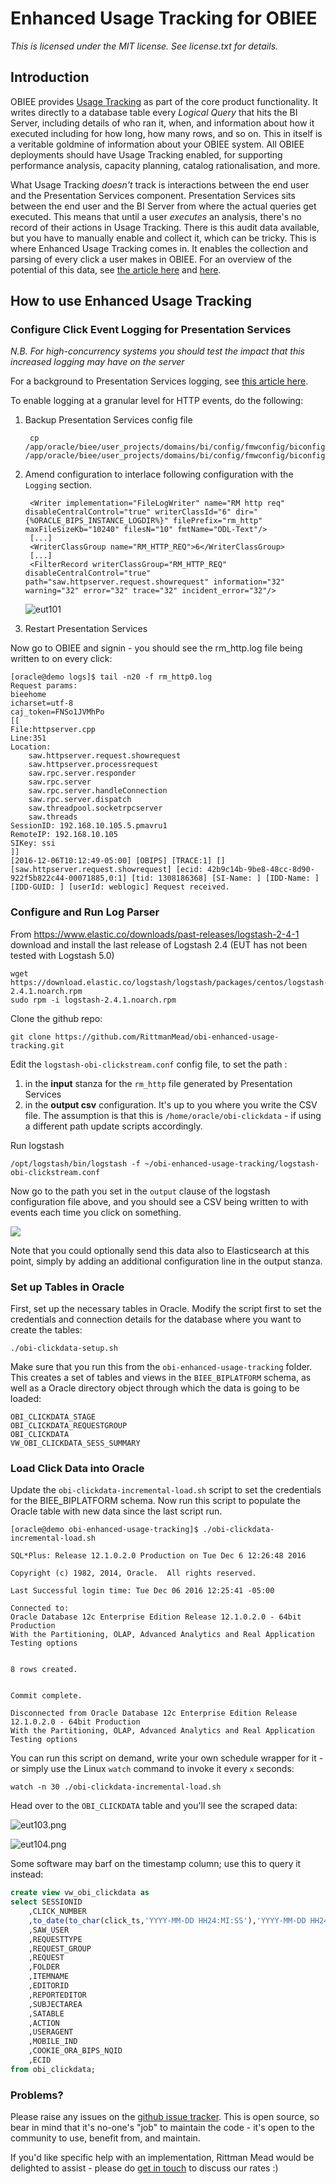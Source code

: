 Enhanced Usage Tracking for OBIEE
===

*This is licensed under the MIT license. See license.txt for details.*

## Introduction ##

OBIEE provides [Usage Tracking](https://docs.oracle.com/middleware/12212/biee/BIESG/GUID-9F8FCB4B-EA17-4302-813A-BEF84F295A6A.htm#BIESG211) as part of the core product functionality. It writes directly to a database table every *Logical Query* that hits the BI Server, including details of who ran it, when, and information about how it executed including for how long, how many rows, and so on. This in itself is a veritable goldmine of information about your OBIEE system. All OBIEE deployments should have Usage Tracking enabled, for supporting performance analysis, capacity planning, catalog rationalisation, and more.

What Usage Tracking *doesn't* track is interactions between the end user and the Presentation Services component. Presentation Services sits between the end user and the BI Server from where the actual queries get executed. This means that until a user *executes* an analysis, there's no record of their actions in Usage Tracking. There is this audit data available, but you have to manually enable and collect it, which can be tricky. This is where Enhanced Usage Tracking comes in. It enables the collection and parsing of every click a user makes in OBIEE. For an overview of the potential of this data, see [the article here](https://www.rittmanmead.com/blog/2015/12/driving-obiee-user-engagement-with-enhanced-usage-tracking-for-obiee/) and [here](https://www.rittmanmead.com/blog/2014/11/auditing-obiee-presentation-catalog-activity-with-custom-log-filters/).

## How to use Enhanced Usage Tracking ##

### Configure Click Event Logging for Presentation Services ###

*N.B. For high-concurrency systems you should test the impact that this increased logging may have on the server*

For a background to Presentation Services logging, see [this article here](https://www.rittmanmead.com/blog/2014/11/auditing-obiee-presentation-catalog-activity-with-custom-log-filters/).

To enable logging at a granular level for HTTP events, do the following:

1. Backup Presentation Services config file

        cp /app/oracle/biee/user_projects/domains/bi/config/fmwconfig/biconfig/OBIPS/instanceconfig.xml /app/oracle/biee/user_projects/domains/bi/config/fmwconfig/biconfig/OBIPS/instanceconfig.xml.bak

2. Amend configuration to interlace following configuration with the `Logging` section.

        <Writer implementation="FileLogWriter" name="RM http req" disableCentralControl="true" writerClassId="6" dir="{%ORACLE_BIPS_INSTANCE_LOGDIR%}" filePrefix="rm_http" maxFileSizeKb="10240" filesN="10" fmtName="ODL-Text"/>
        [...]
        <WriterClassGroup name="RM_HTTP_REQ">6</WriterClassGroup>
        [...]
        <FilterRecord writerClassGroup="RM_HTTP_REQ" disableCentralControl="true" path="saw.httpserver.request.showrequest" information="32" warning="32" error="32" trace="32" incident_error="32"/>

    ![eut101](images/eut101.png)

3. Restart Presentation Services

Now go to OBIEE and signin - you should see the rm_http.log file being written to on every click:

    [oracle@demo logs]$ tail -n20 -f rm_http0.log
    Request params:
    bieehome
    icharset=utf-8
    caj_token=FNSo1JVMhPo
    [[
    File:httpserver.cpp
    Line:351
    Location:
        saw.httpserver.request.showrequest
        saw.httpserver.processrequest
        saw.rpc.server.responder
        saw.rpc.server
        saw.rpc.server.handleConnection
        saw.rpc.server.dispatch
        saw.threadpool.socketrpcserver
        saw.threads
    SessionID: 192.168.10.105.5.pmavru1
    RemoteIP: 192.168.10.105
    SIKey: ssi
    ]]
    [2016-12-06T10:12:49-05:00] [OBIPS] [TRACE:1] [] [saw.httpserver.request.showrequest] [ecid: 42b9c14b-9be8-48cc-8d90-922f5b822c44-00071885,0:1] [tid: 1308186368] [SI-Name: ] [IDD-Name: ] [IDD-GUID: ] [userId: weblogic] Request received.

### Configure and Run Log Parser ###

From https://www.elastic.co/downloads/past-releases/logstash-2-4-1 download and install the last release of Logstash 2.4 (EUT has not been tested with Logstash 5.0)

    wget https://download.elastic.co/logstash/logstash/packages/centos/logstash-2.4.1.noarch.rpm
    sudo rpm -i logstash-2.4.1.noarch.rpm

Clone the github repo:

    git clone https://github.com/RittmanMead/obi-enhanced-usage-tracking.git

Edit the `logstash-obi-clickstream.conf` config file, to set the path :

1. in the **input** stanza for the `rm_http` file generated by Presentation Services
2. in the **output csv** configuration. It's up to you where you write the CSV file. The assumption is that this is `/home/oracle/obi-clickdata` - if using a different path update scripts accordingly.

Run logstash

    /opt/logstash/bin/logstash -f ~/obi-enhanced-usage-tracking/logstash-obi-clickstream.conf

Now go to the path you set in the `output` clause of the logstash configuration file above, and you should see a CSV being written to with events each time you click on something.

![](images/eut102.png)

Note that you could optionally send this data also to Elasticsearch at this point, simply by adding an additional configuration line in the output stanza.


### Set up Tables in Oracle ###

First, set up the necessary tables in Oracle. Modify the script first to set the credentials and connection details for the database where you want to create the tables:

    ./obi-clickdata-setup.sh

Make sure that you run this from the `obi-enhanced-usage-tracking` folder. This creates a set of tables and views in the `BIEE_BIPLATFORM` schema, as well as a Oracle directory object through which the data is going to be loaded:

    OBI_CLICKDATA_STAGE
    OBI_CLICKDATA_REQUESTGROUP
    OBI_CLICKDATA
    VW_OBI_CLICKDATA_SESS_SUMMARY

### Load Click Data into Oracle ###

Update the `obi-clickdata-incremental-load.sh` script to set the credentials for the BIEE_BIPLATFORM schema. Now run this script to populate the Oracle table with new data since the last script run.

    [oracle@demo obi-enhanced-usage-tracking]$ ./obi-clickdata-incremental-load.sh

    SQL*Plus: Release 12.1.0.2.0 Production on Tue Dec 6 12:26:48 2016

    Copyright (c) 1982, 2014, Oracle.  All rights reserved.

    Last Successful login time: Tue Dec 06 2016 12:25:41 -05:00

    Connected to:
    Oracle Database 12c Enterprise Edition Release 12.1.0.2.0 - 64bit Production
    With the Partitioning, OLAP, Advanced Analytics and Real Application Testing options


    8 rows created.


    Commit complete.

    Disconnected from Oracle Database 12c Enterprise Edition Release 12.1.0.2.0 - 64bit Production
    With the Partitioning, OLAP, Advanced Analytics and Real Application Testing options

You can run this script on demand, write your own schedule wrapper for it - or simply use the Linux `watch` command to invoke it every `x` seconds:

    watch -n 30 ./obi-clickdata-incremental-load.sh

Head over to the `OBI_CLICKDATA` table and you'll see the scraped data:

![eut103.png](images/eut103.png)

![eut104.png](images/eut104.png)

Some software may barf on the timestamp column; use this to query it instead:

```sql
create view vw_obi_clickdata as
select SESSIONID
    ,CLICK_NUMBER
    ,to_date(to_char(click_ts,'YYYY-MM-DD HH24:MI:SS'),'YYYY-MM-DD HH24:MI:SS') as click_ts
    ,SAW_USER
    ,REQUESTTYPE
    ,REQUEST_GROUP
    ,REQUEST
    ,FOLDER
    ,ITEMNAME
    ,EDITORID
    ,REPORTEDITOR
    ,SUBJECTAREA
    ,SATABLE
    ,ACTION
    ,USERAGENT
    ,MOBILE_IND
    ,COOKIE_ORA_BIPS_NQID
    ,ECID
from obi_clickdata;
```

### Problems? ###

Please raise any issues on the [github issue tracker](https://github.com/RittmanMead/obi-enhanced-usage-tracking/issues). This is open source, so bear in mind that it's no-one's "job" to maintain the code - it's open to the community to use, benefit from, and maintain.

If you'd like specific help with an implementation, Rittman Mead would be delighted to assist - please do [get in touch](https://www.rittmanmead.com/contact/) to discuss our rates :)
